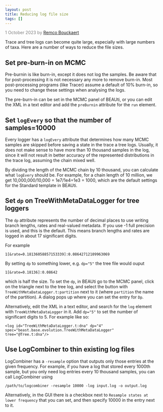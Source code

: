 ```yaml
---
layout: post
title: Reducing log file size
tags: []
---
```

<p style="color:gray">1 October 2023 by <a href='mailto:r.bouckaert@auckland.ac.nz'>Remco Bouckaert</a></p>

Trace and tree logs can become quite large, especially with large numbers of taxa.
Here are a number of ways to reduce the file sizes.

## Set pre-burn-in on MCMC

Pre-burnin is like burn-in, except it does not log the samples.
Be aware that for post-processing it is not necessary any more to remove burn-in. 
Most post-processing programs (like Tracer) assume a default of 10% burn-in, so you need to change these settings when analysing the logs.

The pre-burn-in can be set in the MCMC panel of BEAUti, or you can edit the XML in a text editor and add the `preBurnin` attribute for the `run` element.


## Set `logEvery` so that the number of samples=10000

Every logger has a `logEvery` attribute that determines how many MCMC samples are skipped before saving a state in the trace a tree logs.
Usually, it does not make sense to have more than 10 thousand samples in the log, since it will not result in better accuracy of the represented distributions in the trace log, assuming the chain mixed well.

By dividing the length of the MCMC chain by 10 thousand, you can calculate what `logEvery` should be. 
For example, for a chain length of 10 million, we get 10,000,000/10,000 = 1e7/1e4=1e3 = 1000, which are the default settings for the Standard template in BEAUti.


## Set `dp` on TreeWithMetaDataLogger for tree loggers

The `dp` attribute represents the number of decimal places to use writing branch lengths, rates and real-valued metadata. 
If you use -1 full precision is used, and this is the default. 
This means branch lengths and rates are logged in about 17 significant digits. 

For example

```
1[&rate=0.18136058857153339]:0.08642712109963069
```

By setting `dp` to something lower, e.g. `dp="5"` the tree file would ouput

```
1[&rate=0.18136]:0.08642
```

which is half the size.
To set the `dp`, in BEAUti go to the MCMC panel, click on the triangle next to the tree log, and select the button with `TreeWithMetaDataLogger.t:partition` next to it (where `partition` the name of the partition). A dialog pops up where you can set the entry for `Dp`.

Alternatively, edit the XML in a text editor, and search for the `log` element with `TreeWithMetaDataLogger` in it. Add `dp="5"` to set the number of significant digits to 5.
For example like so:

```
<log id="TreeWithMetaDataLogger.t:dna" dp="4" spec="beast.base.evolution.TreeWithMetaDataLogger" tree="@Tree.t:dna"/>
```

## Use LogCombiner to thin existing log files

LogCombiner has a `-resample` option that outputs only those entries at the given frequency. 
For example, if you have a log that stored every 1000th sample, but you only need log entries every 10 thousand samples, you can call LogCombiner using

```
/path/to/logcombiner -resample 10000 -log input.log -o output.log
```

Alternatively, in the GUI there is a checkbox next to `Resample states at lower frequency` that you can set, and then specify 10000 in the entry next to it.
